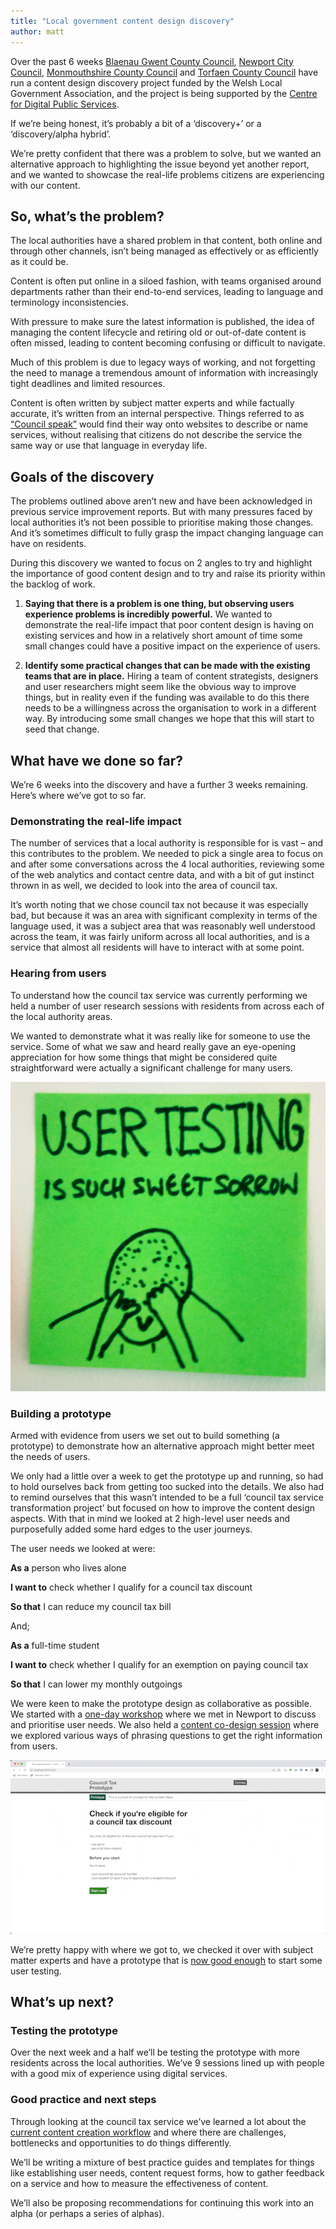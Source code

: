```yaml
---
title: "Local government content design discovery"
author: matt
---
```


Over the past 6 weeks [Blaenau Gwent County Council](https://www.blaenau-gwent.gov.uk/), [Newport City Council](https://www.newport.gov.uk/en/Home.aspx), [Monmouthshire County Council](https://www.monmouthshire.gov.uk/) and [Torfaen County Council](https://www.torfaen.gov.uk/intro-splash.aspx) have run a content design discovery project funded by the Welsh Local Government Association, and the project is being supported by the [Centre for Digital Public Services](https://digitalpublicservices.gov.wales/).

If we’re being honest, it’s probably a bit of a ‘discovery+’ or a ‘discovery/alpha hybrid’.

We’re pretty confident that there was a problem to solve, but we wanted an alternative approach to highlighting the issue beyond yet another report, and we wanted to showcase the real-life problems citizens are experiencing with our content.

## So, what’s the problem?

The local authorities have a shared problem in that content, both online and through other channels, isn’t being managed as effectively or as efficiently as it could be.

Content is often put online in a siloed fashion, with teams organised around departments rather than their end-to-end services, leading to language and terminology inconsistencies. 

With pressure to make sure the latest information is published, the idea of managing the content lifecycle and retiring old or out-of-date content is often missed, leading to content becoming confusing or difficult to navigate.

Much of this problem is due to legacy ways of working, and not forgetting  the need to manage a tremendous amount of information with increasingly tight deadlines and limited resources.

Content is often written by subject matter experts and while factually accurate, it’s written from an internal perspective. Things referred to as [“Council speak”](https://mattlucht.github.io/2023/01/20/local-government-content-discovery-week-2.html#council-speak) would find their way onto websites to describe or name services, without realising that citizens do not describe the service the same way or use that language in everyday life.

## Goals of the discovery
The problems outlined above aren’t new and have been acknowledged in previous service improvement reports. But with many pressures faced by local authorities it’s not been possible to prioritise making those changes. And it’s sometimes difficult to fully grasp the impact changing language can have on residents. 

During this discovery we wanted to focus on 2 angles to try and highlight the importance of good content design and to try and raise its priority within the backlog of work.

1. **Saying that there is a problem is one thing, but observing users experience problems is incredibly powerful.** We wanted to demonstrate the real-life impact that poor content design is having on existing services and how in a relatively short amount of time some small changes could have a positive impact on the experience of users.

2. **Identify some practical changes that can be made with the existing teams that are in place.** Hiring a team of content strategists, designers and user researchers might seem like the obvious way to improve things, but in reality even if the funding was available to do this there needs to be a willingness across the organisation to work in a different way. By introducing some small changes we hope that this will start to seed that change.

## What have we done so far?

We’re 6 weeks into the discovery and have a further 3 weeks remaining. Here’s where we’ve got to so far.

### Demonstrating the real-life impact

The number of services that a local authority is responsible for is vast – and this contributes to the problem. We needed to pick a single area to focus on and after some conversations across the 4 local authorities, reviewing some of the web analytics and contact centre data, and with a bit of gut instinct thrown in as well, we decided to look into the area of council tax.

It’s worth noting that we chose council tax not because it was especially bad, but because it was an area with significant complexity in terms of the language used, it was a subject area that was reasonably well understood across the team, it was fairly uniform across all local authorities, and is a service that almost all residents will have to interact with at some point.

### Hearing from users

To understand how the council tax service was currently performing we held a number of user research sessions with residents from across each of the local authority areas.

We wanted to demonstrate what it was really like for someone to use the service. Some of what we saw and heard really gave an eye-opening appreciation for how some things that might be considered quite straightforward were actually a significant challenge for many users.

![A Paul Downey posto-it note about user research being such sweet sorrow](/assets/images/user-testing-bitter-sweet-sorrow.jpg)

### Building a prototype
Armed with evidence from users we set out to build something (a prototype) to demonstrate how an alternative approach might better meet the needs of users.

We only had a little over a week to get the prototype up and running, so had to hold ourselves back from getting too sucked into the details. We also had to remind ourselves that this wasn’t intended to be a full ‘council tax service transformation project’ but focused on how to improve the content design aspects. With that in mind we looked at 2 high-level user needs and purposefully added some hard edges to the user journeys.

The user needs we looked at were:

**As a** person who lives alone

**I want to** check whether I qualify for a council tax discount

**So that** I can reduce my council tax bill

And;

**As a** full-time student

**I want to** check whether I qualify for an exemption on paying council tax

**So that** I can lower my monthly outgoings

We were keen to make the prototype design as collaborative as possible. We started with a [one-day workshop](https://mattlucht.github.io/2023/02/10/local-government-content-discovery-week-4-and-5.html#getting-together-in-newport) where we met in Newport to discuss and prioritise user needs. We also held a [content co-design session](https://mattlucht.github.io/2023/02/17/local-government-content-discovery-week-6.html#co-designing-the-content) where we explored various ways of phrasing questions to get the right information from users.

![An animated gif of the council tax prototype](/assets/images/council-tax-prototype.gif)

We’re pretty happy with where we got to, we checked it over with subject matter experts and have a prototype that is [now good enough](https://mattlucht.github.io/2023/02/17/local-government-content-discovery-week-6.html#building-the-prototype) to start some user testing.

## What’s up next?

### Testing the prototype

Over the next week and a half we’ll be testing the prototype with more residents across the local authorities. We’ve 9 sessions lined up with people with a good mix of experience using digital services.

### Good practice and next steps
Through looking at the council tax service we’ve learned a lot about the [current content creation workflow](https://mattlucht.github.io/2023/01/20/local-government-content-discovery-week-2.html#speaking-with-users) and where there are challenges, bottlenecks and opportunities to do things differently.

We’ll be writing a mixture of best practice guides and templates for things like establishing user needs, content request forms, how to gather feedback on a service and how to measure the effectiveness of content.

We’ll also be proposing recommendations for continuing this work into an alpha (or perhaps a series of alphas).

